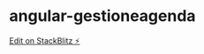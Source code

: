 # angular-gestioneagenda

[Edit on StackBlitz ⚡️](https://stackblitz.com/edit/angular-gestioneagenda)